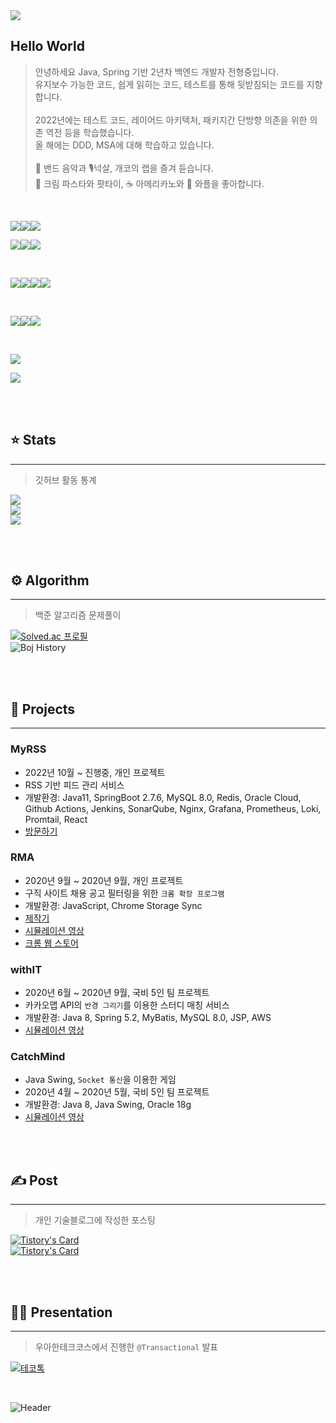 <img src="https://capsule-render.vercel.app/api?type=waving&height=180&text=Hi%20there%20👋&fontAlign=25&fontAlignY=40&color=gradient&animation=fadeIn"/>

<br>

## Hello World

> 안녕하세요 Java, Spring 기반 2년차 백엔드 개발자 전형중입니다.<br>유지보수 가능한 코드, 쉽게 읽히는 코드, 테스트를 통해 뒷받침되는 코드를 지향합니다.
<br><br>
2022년에는 테스트 코드, 레이어드 아키텍처, 패키지간 단방향 의존을 위한 의존 역전 등을 학습했습니다.<br>올 해에는 DDD, MSA에 대해 학습하고 있습니다.
<br><br>
🎸 밴드 음악과 🎙️넉살, 개코의 랩을 즐겨 듣습니다.<br>🍝 크림 파스타와 팟타이, ☕️ 아메리카노와 🧇 와플을 좋아합니다.

<br>

<img src="https://img.shields.io/badge/Java-595959?style=for-the-badge&logo=java" /><img src="https://img.shields.io/badge/SpringBoot-595959?style=for-the-badge&logo=springboot" /><img src="https://img.shields.io/badge/Spring%20Data%20JPA-595959?style=for-the-badge&logo=springdatajpa" />

<img src="https://img.shields.io/badge/MySQL-595959?style=for-the-badge&logo=mysql" /><img src="https://img.shields.io/badge/Redis-595959?style=for-the-badge&logo=redis" /><img src="https://img.shields.io/badge/Git-595959?style=for-the-badge&logo=git">

<br>

<img src="https://img.shields.io/badge/Nginx-595959?style=for-the-badge&logo=nginx&logoColor=green" /><img src="https://img.shields.io/badge/AWS-595959?style=for-the-badge&logo=amazonaws&logoColor=orange" /><img src="https://img.shields.io/badge/Jenkins-595959?style=for-the-badge&logo=jenkins" /><img src="https://img.shields.io/badge/Github%20Actions-595959?style=for-the-badge&logo=github-actions" />

<br>

<img src="https://img.shields.io/badge/Grafana-595959?style=for-the-badge&logo=grafana"><img src="https://img.shields.io/badge/Prometheus-595959?style=for-the-badge&logo=prometheus"><img src="https://img.shields.io/badge/SonarCloud-595959?style=for-the-badge&logo=sonarcloud" />

<br>

<a href="mailTo:ztzy1907@gmail.com" target="_blank"><img src="https://img.shields.io/badge/Gmail-595959?style=for-the-badge&logo=gmail" /></a>

<img src="https://hits.seeyoufarm.com/api/count/incr/badge.svg?url=https%3A%2F%2Fgithub.com%2FHJ-Rich%2Fhit-counter&count_bg=%2379C83D&title_bg=%23555555&icon=&icon_color=%23E7E7E7&title=visitors&edge_flat=false"/>

<br><br>

## ⭐️ Stats

---

> 깃허브 활동 통계

<img src="https://github-readme-stats.vercel.app/api/top-langs/?username=HJ-Rich&layout=compact&langs_count=4&theme=vue-dark&&hide=python">
<br>
<img src="https://github-readme-stats.vercel.app/api?username=HJ-Rich&theme=vue-dark&show_icons=true&count_private=true">
<br>
<img src="https://github-readme-streak-stats.herokuapp.com/?user=HJ-Rich&theme=dark">


<br><br>

## ⚙️ Algorithm

---

> 백준 알고리즘 문제풀이

[![Solved.ac
프로필](http://mazassumnida.wtf/api/v2/generate_badge?boj=richard7)](https://solved.ac/richard7)
<br>
![Boj History](http://mazandi.herokuapp.com/api?handle=richard7&theme=dark)

<br><br>

## 🚀 Projects

---

### MyRSS

- 2022년 10월 ~ 진행중, 개인 프로젝트
- RSS 기반 피드 관리 서비스
- 개발환경: Java11, SpringBoot 2.7.6, MySQL 8.0, Redis, Oracle Cloud,<br>Github Actions, Jenkins, SonarQube, Nginx, Grafana,
  Prometheus,
  Loki, Promtail, React
- <a href="https://myrss.ga" target="_blank">방문하기</a>

### RMA

- 2020년 9월 ~ 2020년 9월, 개인 프로젝트
- 구직 사이트 채용 공고 필터링을 위한 `크롬 확장 프로그램`
- 개발환경: JavaScript, Chrome Storage Sync
- <a href="https://creampuffy.tistory.com/55" target="_blank">제작기</a>
- <a href="https://www.youtube.com/watch?v=0SoramjSeog" target="_blank">시뮬레이션 영상</a>
- <a href="https://chrome.google.com/webstore/detail/rma/ibfoelalnhihfkhhjpnpkajhmiojmnph?hl=ko" target="_blank">크롬 웹
  스토어</a>

### withIT

- 2020년 6월 ~ 2020년 9월, 국비 5인 팀 프로젝트
- 카카오맵 API의 `반경 그리기`를 이용한 스터디 매칭 서비스
- 개발환경: Java 8, Spring 5.2, MyBatis, MySQL 8.0, JSP, AWS
- <a href="https://www.youtube.com/watch?v=CLTvmnwk8bY&t=53s" target="_blank">시뮬레이션 영상</a>

### CatchMind

- Java Swing, `Socket 통신`을 이용한 게임
- 2020년 4월 ~ 2020년 5월, 국비 5인 팀 프로젝트
- 개발환경: Java 8, Java Swing, Oracle 18g
- <a href="https://www.youtube.com/watch?v=g7Ng1TNhqls&t=520s" target="_blank">시뮬레이션 영상</a>

<br><br>

## ✍️ Post

---

> 개인 기술블로그에 작성한 포스팅

[![Tistory's Card](https://github-readme-tistory-card.vercel.app/api?name=creampuffy&postId=172&theme=tistory)](https://creampuffy.tistory.com/172)
<br>
[![Tistory's Card](https://github-readme-tistory-card.vercel.app/api?name=creampuffy&postId=179&theme=tistory)](https://creampuffy.tistory.com/179)

<br><br>

## 🙋‍♂️ Presentation

---

> 우아한테크코스에서 진행한 `@Transactional` 발표

[![테코톡](http://img.youtube.com/vi/taAp_u83MwA/mqdefault.jpg)](https://youtu.be/taAp_u83MwA)

<br>


![Header](https://capsule-render.vercel.app/api?type=waving&height=180&text=Bye%20👋&fontAlign=82&fontAlignY=75&color=gradient&section=footer&animation=fadeIn)

<br><br>

